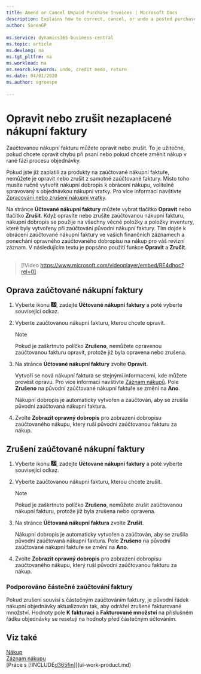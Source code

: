 ```yaml
---
title: Amend or Cancel Unpaid Purchase Invoices | Microsoft Docs
description: Explains how to correct, cancel, or undo a posted purchase invoice and automatically create a purchase credit memo.
author: SorenGP

ms.service: dynamics365-business-central
ms.topic: article
ms.devlang: na
ms.tgt_pltfrm: na
ms.workload: na
ms.search.keywords: undo, credit memo, return
ms.date: 04/01/2020
ms.author: sgroespe

---
```

# Opravit nebo zrušit nezaplacené nákupní faktury
Zaúčtovanou nákupní fakturu můžete opravit nebo zrušit. To je užitečné, pokud chcete opravit chybu při psaní nebo pokud chcete změnit nákup v rané fázi procesu objednávky.

Pokud jste již zaplatili za produkty na zaúčtované nákupní faktuře, nemůžete je opravit nebo zrušit z samotné zaúčtované faktury. Místo toho musíte ručně vytvořit nákupní dobropis k obrácení nákupu, volitelně spravovaný s objednávkou nákupní vratky. Pro více informací navštivte [Zpracování nebo zrušení nákupní vratky](purchasing-how-process-purchase-returns-cancellations.md).

Na stránce **Účtované nákupní faktury** můžete vybrat tlačítko **Opravit** nebo tlačítko **Zrušit**. Když opravíte nebo zrušíte zaúčtovanou nákupní fakturu, nákupní dobropis se použije na všechny věcné položky a položky inventury, které byly vytvořeny při zaúčtování původní nákupní faktury. Tím dojde k obrácení zaúčtované nákupní faktury ve vašich finančních záznamech a ponechání opravného zaúčtovaného dobropisu na nákup pro váš revizní záznam. V následujícím textu je popsáno použití funkce **Opravit** a **Zručit**.
<br><br>
> [!Video https://www.microsoft.com/videoplayer/embed/RE4dhoc?rel=0]

## Oprava zaúčtované nákupní faktury
1. Vyberte ikonu ![Žárovky, která otevře funkci Řekněte mi](media/ui-search/search_small.png "Řekněte mi, co chcete dělat"), zadejte **Účtované nákupní faktury** a poté vyberte související odkaz.
2. Vyberte zaúčtovanou nákupní fakturu, kterou chcete opravit.

   > [!NOTE]
   > Pokud je zaškrtnuto políčko **Zrušeno**, nemůžete opravenou zaúčtovanou fakturu opravit, protože již byla opravena nebo zrušena.
3. Na stránce **Účtované nákupní faktury** zvolte **Opravit**.

   Vytvoří se nová nákupní faktura se stejnými informacemi, kde můžete provést opravu. Pro více informací navštivte [Záznam nákupů](purchasing-how-record-purchases.md). Pole **Zrušeno** na původní zaúčtované nákupní faktuře se změní na **Ano**.

   Nákupní dobropis je automaticky vytvořen a zaúčtován, aby se zrušila původní zaúčtovaná nákupní faktura.
4. Zvolte **Zobrazit opravný dobropis** pro zobrazení dobropisu zaúčtovaného nákupu, který ruší původní zaúčtovanou fakturu za nákup.

## Zrušení zaúčtované nákupní faktury
1. Vyberte ikonu ![Žárovky, která otevře funkci Řekněte mi](media/ui-search/search_small.png "Řekněte mi, co chcete dělat"), zadejte **Účtované nákupní faktury** a poté vyberte související odkaz.
2. Vyberte zaúčtovanou nákupní fakturu, kterou chcete zrušit.

   > [!NOTE]
   > Pokud je zaškrtnuto políčko **Zrušeno**, nemůžete zrušit zaúčtovanou nákupní fakturu, protože již byla zrušena nebo opravena.
3. Na stránce **Účtovaná nákupní faktura** zvolte **Zrušit**.

   Nákupní dobropis je automaticky vytvořen a zaúčtován, aby se zrušila původní zaúčtovaná nákupní faktura. Pole **Zrušeno** na původní zaúčtované nákupní faktuře se změní na **Ano**.
4. Zvolte **Zobrazit opravný dobropis** pro zobrazení dobropisu zaúčtovaného nákupu, který ruší původní zaúčtovanou fakturu za nákup.

### Podporováno částečné zaúčtování faktury
Pokud zrušení souvisí s částečným zaúčtováním faktury, je původní řádek nákupní objednávky aktualizován tak, aby odrážel zrušené fakturované množství. Hodnoty pole **K  fakturaci** a **Fakturované  množství** na příslušném řádku objednávky se resetují na hodnoty před částečným účtováním.

## Viz také
[Nákup](purchasing-manage-purchasing.md)  
[Záznam nákupu](purchasing-how-record-purchases.md)  
[Práce s [!INCLUDE[d365fin](includes/d365fin_md.md)]](ui-work-product.md)
